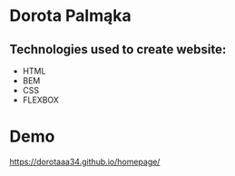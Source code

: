 # Dorota Palmąka

## Technologies used to create website:
- HTML
- BEM
- CSS
- FLEXBOX


# Demo


https://dorotaaa34.github.io/homepage/
